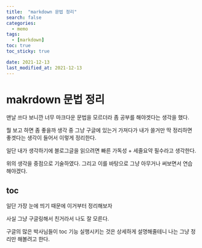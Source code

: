 ```yaml
---
title:  "markdown 문법 정리"
search: false
categories: 
  - memo
tags:
  - [markdown]
toc: true
toc_sticky: true

date: 2021-12-13
last_modified_at: 2021-12-13
---
```



# makrdown 문법 정리

맨날 쓰다 보니깐 너무 마크다운 문법을 모르더라 좀 공부를 해야겟다는 생각을 했다.   

뭘 보고 하면 좀 좋을까 생각 중 그냥 구글에 있는거 가져다가 내가 쓸거만 딱 정리하면 좋겟다는 생각이 들어서 이렇게 정리한다. 

일단 내가 생각하기에 블로그글을 읽으려면 빠른 가독성 + 세줄요약 필수라고 생각한다. 

위의 생각을 중점으로 기술하였다. 
그리고 이를 바탕으로 그냥 아무거나 써보면서 연습해야겠다.

## toc

일단 가장 눈에 띄기 때문에 이거부터 정리해보자 

사실 그냥 구글링해서 친거라서 나도 잘 모른다.

구글의 많은 박사님들이 toc 기능 실행시키는 것은 상세하게 설명해줄테니 나는 그냥 정리만 해볼려고 한다. 
